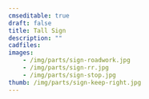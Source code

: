 ```yaml
---
cmseditable: true
draft: false
title: Tall Sign
description: ""
cadfiles:
images:
	- /img/parts/sign-roadwork.jpg
	- /img/parts/sign-rr.jpg
	- /img/parts/sign-stop.jpg
thumb: /img/parts/sign-keep-right.jpg
---
```

